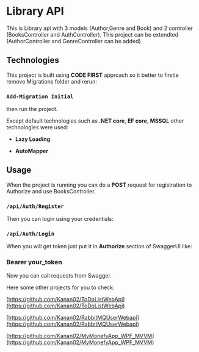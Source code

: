 # Library API

This is Library api with 3 models (Author,Genre and Book) and 2 controller (BooksController and AuthController).
This project can be extendted (AuthorController and GenreController can be added) 

## Technologies

This project is built using **CODE FIRST** approach so it better to firstle remove Migrations folder
and rerun:
### `Add-Migration Initial`

then run the project.


Except default technologies such as **.NET core**, **EF core**, **MSSQL** other technologies were used:

- **Lazy Loading** 

- **AutoMapper** 

## Usage

When the project is running you can do a **POST** request for registration to Authorize and use BooksController.
### `/api/Auth/Register`

Then you can login using your credentials:
### `/api/Auth/Login`

When you will get token just put it in **Authorize** section of SwaggerUI like:

### Bearer your_token

Now you can call requests from Swagger.


Here some other projects for you to check:

[https://github.com/Kanan02/ToDoListWebApi](https://github.com/Kanan02/ToDoListWebApi)  

[https://github.com/Kanan02/RabbitMQUserWebapi](https://github.com/Kanan02/RabbitMQUserWebapi)  

[https://github.com/Kanan02/MyMonefyApp_WPF_MVVM](https://github.com/Kanan02/MyMonefyApp_WPF_MVVM)  

